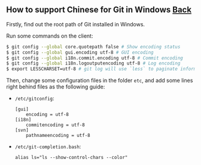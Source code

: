## How to support Chinese for Git in Windows [Back](./qa.md)

Firstly, find out the root path of Git installed in Windows.

Run some commands on the client:

```bash
$ git config --global core.quotepath false # Show encoding status
$ git config --global gui.encoding utf-8 # GUI encoding
$ git config --global i18n.commit.encoding utf-8 # Commit encoding
$ git config --global i18n.logoutputencoding utf-8 # Log encoding
$ export LESSCHARSET=utf-8 # git log will use `less` to paginate information, which should be encoded in UTF-8
```

Then, change some configuration files in the folder `etc`, and add some lines right behind files as the following guide:

- `/etc/gitconfig`:

    ```
    [gui]
        encoding = utf-8
    [i18n]
        commitencoding = utf-8
    [svn]
        pathnameencoding = utf-8
    ```
- `/etc/git-completion.bash`:
    
    ```
    alias ls="ls --show-control-chars --color"
    ```
